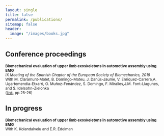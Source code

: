 ```yaml
---
layout: single
title: false
permalink: /publications/
sitemap: false
header:
  image: "/images/books.jpg"
---
```


## Conference proceedings

<small>__Biomechanical evaluation of upper limb exoskeletons in automotive assembly using EMG__<br />_IX Meeting of the Spanish Chapter of the European Society of Biomechanics, 2019_<br />With M. Claramunt-Molet, B. Domingo-Mateu, J. Danús-Jaume, V. Enriquez-Carrera,A. Ugartemendia-Etxarri, O. Muñoz-Fenández, S. Domingo, F. Miralles,J.M. Font-Llagunes, and S. Idelsohn-Zielonka<br />([link](http://ixcapitulo-esb.ulpgc.es/wp-content/uploads/2019/10/Libro-de-Actas_IXCapituloEspanolESB_ISBN.pdf), pp.25-26)</small>

## In progress

<small>__Biomechanical evaluation of upper limb exoskeletons in automotive assembly using EMG__<br />With K. Kolandaivelu and E.R. Edelman</small>